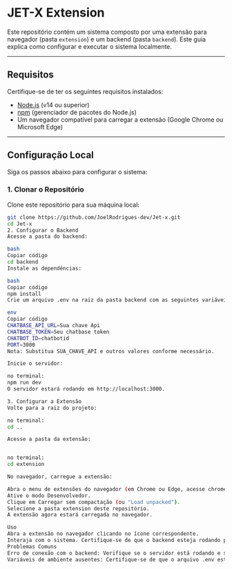 # JET-X Extension

Este repositório contém um sistema composto por uma extensão para navegador (pasta `extension`) e um backend (pasta `backend`). Este guia explica como configurar e executar o sistema localmente.

---

## Requisitos

Certifique-se de ter os seguintes requisitos instalados:

- [Node.js](https://nodejs.org/) (v14 ou superior)
- [npm](https://www.npmjs.com/) (gerenciador de pacotes do Node.js)
- Um navegador compatível para carregar a extensão (Google Chrome ou Microsoft Edge)

---

## Configuração Local

Siga os passos abaixo para configurar o sistema:

### 1. Clonar o Repositório

Clone este repositório para sua máquina local:

```bash
git clone https://github.com/JoelRodrigues-dev/Jet-x.git
cd Jet-x
2. Configurar o Backend
Acesse a pasta do backend:

bash
Copiar código
cd backend
Instale as dependências:

bash
Copiar código
npm install
Crie um arquivo .env na raiz da pasta backend com as seguintes variáveis de ambiente:

env
Copiar código
CHATBASE_API_URL=Sua chave Api
CHATBASE_TOKEN=Seu chatbase token
CHATBOT_ID=chatbotid
PORT=3000
Nota: Substitua SUA_CHAVE_API e outros valores conforme necessário.

Inicie o servidor:

no terminal:
npm run dev
O servidor estará rodando em http://localhost:3000.

3. Configurar a Extensão
Volte para a raiz do projeto:

no terminal:
cd ..

Acesse a pasta da extensão:


no terminal:
cd extension

No navegador, carregue a extensão:

Abra o menu de extensões do navegador (em Chrome ou Edge, acesse chrome://extensions/).
Ative o modo Desenvolvedor.
Clique em Carregar sem compactação (ou "Load unpacked").
Selecione a pasta extension deste repositório.
A extensão agora estará carregada no navegador.

Uso
Abra a extensão no navegador clicando no ícone correspondente.
Interaja com o sistema. Certifique-se de que o backend esteja rodando para que todas as funcionalidades funcionem corretamente.
Problemas Comuns
Erro de conexão com o backend: Verifique se o servidor está rodando e se a URL configurada na extensão aponta para http://localhost:3000.
Variáveis de ambiente ausentes: Certifique-se de que o arquivo .env está corretamente configurado na pasta backend.
